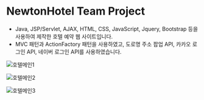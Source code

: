# NewtonHotel Team Project

- Java, JSP/Servlet, AJAX, HTML, CSS, JavaScript, Jquery, Bootstrap 등을 사용하여 제작한 호텔 예약 웹 사이트입니다.
- MVC 패턴과 ActionFactory 패턴을 사용하였고, 도로명 주소 팝업 API, 카카오 로그인 API, 네이버 로그인 API를 사용하였습니다.

![호텔메인1](https://user-images.githubusercontent.com/83577481/130219221-1bdf6c66-1b1a-4d29-a10b-ffca997045e2.PNG)

![호텔메인2](https://user-images.githubusercontent.com/83577481/130219424-722e6469-18c7-42a0-b6db-bf5b654692e7.PNG)

![호텔메인3](https://user-images.githubusercontent.com/83577481/130219495-9cf52331-88bf-4c95-8587-93b2af25d01e.PNG)


